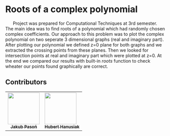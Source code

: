 # Roots of a complex polynomial


&nbsp;&nbsp;&nbsp;&nbsp;&nbsp;&nbsp;Project was prepared for Computational Techniques at 3rd semester. 
The main idea was to find roots of a polynomial which had randomly chosen complex coefficients. Our approach to this problem was to plot the complex polynomial on two seperate 3 dimensional graphs (real and imaginary part). After plotting our polynomial we defined z=0 plane for both graphs and we extracted the crossing points from these planes. Then we looked for intersection points at real and imaginary part which were plotted at z=0. At the end we compared our results with built-in *roots* function to check wheater our points found graphically are correct.


## Contributors
<table>
  <tr>
    <td align="center"><a href="https://github.com/pasonjakub"><img src="https://avatars.githubusercontent.com/u/45394303?s=460&u=7d8417314ae8a7da4f41697917a3e204bb39dd05&v=4" width="100px;" alt=""/><br /><sub><b>Jakub Pasoń</b></sub></a><br /></td>
    <td align="cefix fixanter"><a href="https://github.com/HubixD"><img src="https://avatars.githubusercontent.com/u/45371697?s=460&v=4" width="100px;" alt=""/><br /><sub><b>Hubert Hanusiak</b></sub></a><br />
    </td>
  </tr>
</table>
